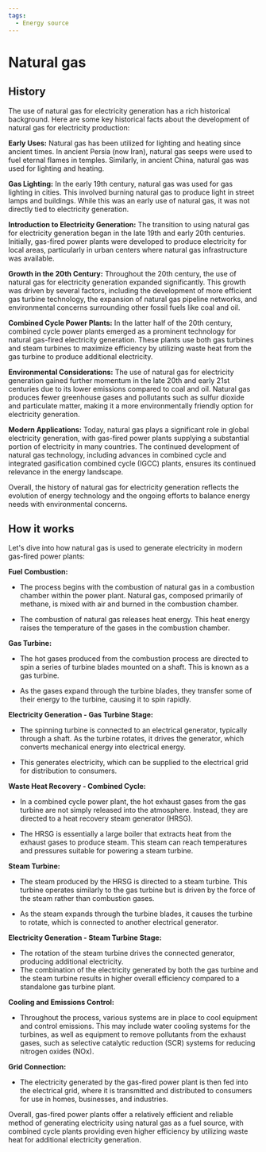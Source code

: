 ```yaml
---
tags:
  - Energy source
---
```


<head>
    <meta name="google-adsense-account" content="ca-pub-9364684337389377">
    <meta charset="UTF-8">
    <meta name="viewport" content="width=device-width, initial-scale=1.0">
    <meta name="description" content="Welcome to ac-electricity! Here you will learn more about electricity, the different components used to make an electrical circuit as well as their features and use cases.">
    <meta name="keywords" content="alexis carbillet, carbillet, electricity, capacitors, conductors, diodes, electronic, energy source, hardware, home appliances, inductors, insulators, resistors, semi-conductors">
    <meta name="author" content="Alexis Carbillet ">
</head>

# Natural gas

## History

The use of natural gas for electricity generation has a rich historical background. Here are some key historical facts about the development of natural gas for electricity production:

**Early Uses:** Natural gas has been utilized for lighting and heating since ancient times. In ancient Persia (now Iran), natural gas seeps were used to fuel eternal flames in temples. Similarly, in ancient China, natural gas was used for lighting and heating.

**Gas Lighting:** In the early 19th century, natural gas was used for gas lighting in cities. This involved burning natural gas to produce light in street lamps and buildings. While this was an early use of natural gas, it was not directly tied to electricity generation.

**Introduction to Electricity Generation:** The transition to using natural gas for electricity generation began in the late 19th and early 20th centuries. Initially, gas-fired power plants were developed to produce electricity for local areas, particularly in urban centers where natural gas infrastructure was available.

**Growth in the 20th Century:** Throughout the 20th century, the use of natural gas for electricity generation expanded significantly. This growth was driven by several factors, including the development of more efficient gas turbine technology, the expansion of natural gas pipeline networks, and environmental concerns surrounding other fossil fuels like coal and oil.

**Combined Cycle Power Plants:** In the latter half of the 20th century, combined cycle power plants emerged as a prominent technology for natural gas-fired electricity generation. These plants use both gas turbines and steam turbines to maximize efficiency by utilizing waste heat from the gas turbine to produce additional electricity.

**Environmental Considerations:** The use of natural gas for electricity generation gained further momentum in the late 20th and early 21st centuries due to its lower emissions compared to coal and oil. Natural gas produces fewer greenhouse gases and pollutants such as sulfur dioxide and particulate matter, making it a more environmentally friendly option for electricity generation.

**Modern Applications:** Today, natural gas plays a significant role in global electricity generation, with gas-fired power plants supplying a substantial portion of electricity in many countries. The continued development of natural gas technology, including advances in combined cycle and integrated gasification combined cycle (IGCC) plants, ensures its continued relevance in the energy landscape.

Overall, the history of natural gas for electricity generation reflects the evolution of energy technology and the ongoing efforts to balance energy needs with environmental concerns.

## How it works

Let's dive into how natural gas is used to generate electricity in modern gas-fired power plants:

**Fuel Combustion:**

   - The process begins with the combustion of natural gas in a combustion chamber within the power plant. Natural gas, composed primarily of methane, is mixed with air and burned in the combustion chamber.

   - The combustion of natural gas releases heat energy. This heat energy raises the temperature of the gases in the combustion chamber.

**Gas Turbine:**

   - The hot gases produced from the combustion process are directed to spin a series of turbine blades mounted on a shaft. This is known as a gas turbine.

   - As the gases expand through the turbine blades, they transfer some of their energy to the turbine, causing it to spin rapidly.

**Electricity Generation - Gas Turbine Stage:**

   - The spinning turbine is connected to an electrical generator, typically through a shaft. As the turbine rotates, it drives the generator, which converts mechanical energy into electrical energy.

   - This generates electricity, which can be supplied to the electrical grid for distribution to consumers.

**Waste Heat Recovery - Combined Cycle:**

   - In a combined cycle power plant, the hot exhaust gases from the gas turbine are not simply released into the atmosphere. Instead, they are directed to a heat recovery steam generator (HRSG).

   - The HRSG is essentially a large boiler that extracts heat from the exhaust gases to produce steam. This steam can reach temperatures and pressures suitable for powering a steam turbine.

**Steam Turbine:**

   - The steam produced by the HRSG is directed to a steam turbine. This turbine operates similarly to the gas turbine but is driven by the force of the steam rather than combustion gases.

   - As the steam expands through the turbine blades, it causes the turbine to rotate, which is connected to another electrical generator.

**Electricity Generation - Steam Turbine Stage:**

   - The rotation of the steam turbine drives the connected generator, producing additional electricity.
   - The combination of the electricity generated by both the gas turbine and the steam turbine results in higher overall efficiency compared to a standalone gas turbine plant.

**Cooling and Emissions Control:**

   - Throughout the process, various systems are in place to cool equipment and control emissions. This may include water cooling systems for the turbines, as well as equipment to remove pollutants from the exhaust gases, such as selective catalytic reduction (SCR) systems for reducing nitrogen oxides (NOx).

**Grid Connection:**

   - The electricity generated by the gas-fired power plant is then fed into the electrical grid, where it is transmitted and distributed to consumers for use in homes, businesses, and industries.

Overall, gas-fired power plants offer a relatively efficient and reliable method of generating electricity using natural gas as a fuel source, with combined cycle plants providing even higher efficiency by utilizing waste heat for additional electricity generation.